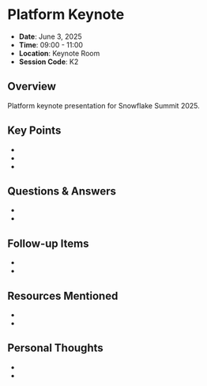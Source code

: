 # Platform Keynote

- **Date**: June 3, 2025
- **Time**: 09:00 - 11:00
- **Location**: Keynote Room
- **Session Code**: K2

## Overview

Platform keynote presentation for Snowflake Summit 2025.

## Key Points

- 
- 
- 

## Questions & Answers

- 
- 

## Follow-up Items

- 
- 

## Resources Mentioned

- 
- 

## Personal Thoughts

- 
-
